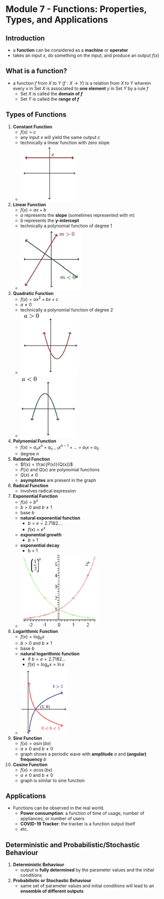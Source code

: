 # Module 7 - Functions: Properties, Types, and Applications
## Introduction
- a **function** can be considered as a **machine** or **operator**
- takes an input $x$, do something on the input, and produce an output $f(x)$
## What is a function?
- a function $f$ from $X$ to $Y$ ($f: X \rightarrow Y$) is a relation from $X$ to $Y$ wherein every $x$ in Set $X$ is associated to **one element** $y$ in Set $Y$ by a rule $f$
	- Set $X$ is called the **domain of $f$**
	- Set $Y$ is called the **range of $f$**
## Types of Functions
1. **Constant Function**
	- $f(x) = c$
	- any input $x$ will yield the same output $c$
	- technically a linear function with zero slope
	- ![](MATH%2010/_attachments/Pasted%20image%2020240425152557.png)
2. **Linear Function**
	- $f(x) = ax + b$
	- $a$ represents the **slope** (sometimes represented with $m$)
	- $b$ represents the **y-intercept**
	- technically a polynomial function of degree 1
	- ![](_attachments/Pasted%20image%2020240425152902.png)
3. **Quadratic Function**
	- $f(x) = ax^2 + bx + c$
	- $a \neq 0$
	- technically a polynomial function of degree 2
	- ![](_attachments/Pasted%20image%2020240425153131.png)
	- ![](_attachments/Pasted%20image%2020240425153141.png)
4. **Polynomial Function**
	- $f(x) = a_nx^n + a_{n-1}x^{n-1} + ... + a_1x + a_0$
	- degree $n$
5. **Rational Function**
	- $f(x) = \frac{P(x)}{Q(x)}$
	- $P(x)$ and $Q(x)$ are polynomial functions
	- $Q(x) \neq 0$
	- **asymptotes** are present in the graph
6. **Radical Function**
	- involves radical expression
7. **Exponential Function**
	- $f(x) = b^x$
	- $b >0$ and $b \neq 1$
	- base $b$
	- **natural exponential function** 
		- $b = e = 2.7182...$
		- $f(x) = e^x$
	- **exponential growth**
		- $b > 1$
	- **exponential decay**
		- b < 1
	- ![](_attachments/Pasted%20image%2020240425154434.png)
8. **Logarithmic Function**
	- $f(x) = \log_bx$
	- $b > 0$ and $b \neq 1$
	- base $b$
	- **natural logarithmic function**
		- if $b = e = 2.7182...$
		- $f(x) = \log_e x = \ln x$
	- ![](_attachments/Pasted%20image%2020240425155133.png)
9. **Sine Function**
	- $f(x) = a\sin(bx$)
	- $a \neq 0$ and $b \neq 0$
	- graph shows a periodic wave with **amplitude** $a$ and **(angular) frequency** $b$
10. **Cosine Function**
	- $f(x) = a\cos(bx)$
	- $a \neq 0$ and $b \neq 0$
	- graph is similar to sine function
## Applications
- Functions can be observed in the real world.
	- **Power consumption**: a function of time of usage, number of appliances, or number of users
	- **COVID-19 Tracker**: the tracker is a function output itself
	- etc.
## Deterministic and Probabilistic/Stochastic Behaviour
1. **Deterministic Behaviour**
	- output is **fully determined** by the parameter values and the initial conditions
2. **Probabilistic or Stochastic Behaviour**
	- same set of parameter values and initial conditions will lead to an **ensemble of different outputs**